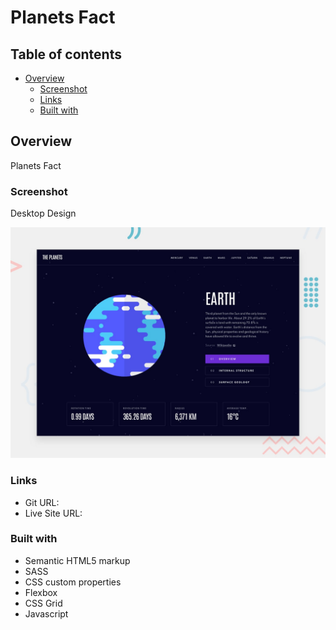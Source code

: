 # Planets Fact

## Table of contents

- [Overview](#overview)
  - [Screenshot](#screenshot)
  - [Links](#links)
  - [Built with](#built-with)

## Overview
Planets Fact

### Screenshot
Desktop Design

![](./assets/preview.jpg)

### Links

- Git URL: 
- Live Site URL: 


### Built with

- Semantic HTML5 markup
- SASS
- CSS custom properties
- Flexbox
- CSS Grid
- Javascript
